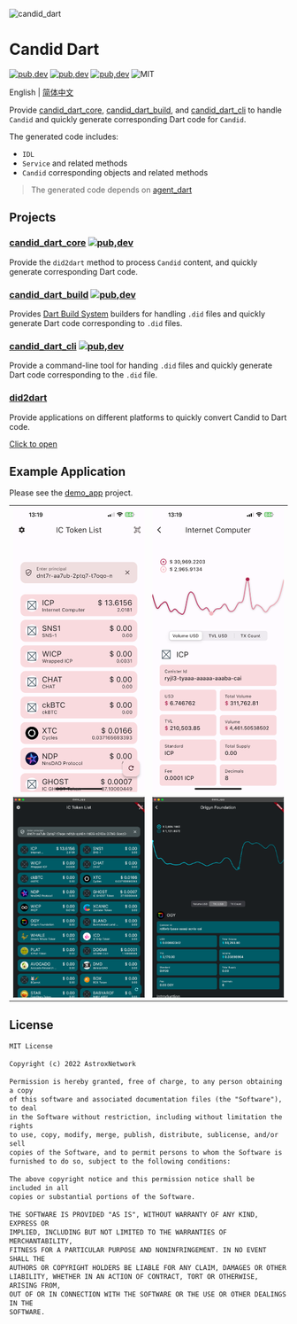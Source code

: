 ![candid_dart](https://socialify.git.ci/AstroxNetwork/candid_dart/image?description=1&font=Source%20Code%20Pro&forks=1&issues=1&logo=https%3A%2F%2Fraw.githubusercontent.com%2FAstroxNetwork%2Fcandid_dart%2Fmain%2Fdocs%2Fassets%2Fic.svg&name=1&pattern=Circuit%20Board&pulls=1&stargazers=1&theme=Auto)

# Candid Dart

[![pub,dev](https://img.shields.io/pub/v/candid_dart_core?color=%230175C2&label=candid_dart_core&logo=dart)](https://pub.dev/packages/candid_dart_core)
[![pub,dev](https://img.shields.io/pub/v/candid_dart_build?color=%230175C2&label=candid_dart_build&logo=dart)](https://pub.dev/packages/candid_dart_build)
[![pub,dev](https://img.shields.io/pub/v/candid_dart_cli?color=%230175C2&label=candid_dart_cli&logo=dart)](https://pub.dev/packages/candid_dart_cli)
![MIT](https://img.shields.io/github/license/AstroxNetwork/candid_dart)

English | [简体中文](README-ZH.md)

Provide [candid_dart_core](packages/core), [candid_dart_build](packages/build), and [candid_dart_cli](packages/cli) to
handle `Candid` and quickly generate corresponding Dart code for `Candid`.

The generated code includes:

- `IDL`
- `Service` and related methods
- `Candid` corresponding objects and related methods

> The generated code depends on [agent_dart](https://github.com/AstroxNetwork/agent_dart)

## Projects

### [candid_dart_core](packages/core) [![pub,dev](https://img.shields.io/pub/v/candid_dart_core?color=%230175C2&label=candid_dart_core&logo=dart)](https://pub.dev/packages/candid_dart_core)

Provide the `did2dart` method to process `Candid` content, and quickly generate corresponding Dart code.

### [candid_dart_build](packages/build) [![pub,dev](https://img.shields.io/pub/v/candid_dart_build?color=%230175C2&label=candid_dart_build&logo=dart)](https://pub.dev/packages/candid_dart_build)

Provides [Dart Build System](https://github.com/dart-lang/build) builders for handling `.did` files and quickly generate
Dart code corresponding to `.did` files.

### [candid_dart_cli](packages/cli) [![pub,dev](https://img.shields.io/pub/v/candid_dart_cli?color=%230175C2&label=candid_dart_cli&logo=dart)](https://pub.dev/packages/candid_dart_cli)

Provide a command-line tool for handing `.did` files and quickly generate Dart code corresponding to the `.did` file.

### [did2dart](https://github.com/iota9star/did2dart)

Provide applications on different platforms to quickly convert Candid to Dart code.

[Click to open](https://did2dart.astrox.app/#/)


## Example Application

Please see the [demo_app](apps/demo_app) project.

<table>
<tr>
<td><img src="docs/assets/iphone1.PNG" alt="iPhone home"></td>
<td><img src="docs/assets/iphone2.PNG" alt="iPhone token detail"></td>
</tr>
<tr>
<td><img src="docs/assets/mac1.png" alt="MacOS home"></td>
<td><img src="docs/assets/mac2.png" alt="MacOS token detail"></td>
</tr>
</table> 

## License

```text
MIT License

Copyright (c) 2022 AstroxNetwork

Permission is hereby granted, free of charge, to any person obtaining a copy
of this software and associated documentation files (the "Software"), to deal
in the Software without restriction, including without limitation the rights
to use, copy, modify, merge, publish, distribute, sublicense, and/or sell
copies of the Software, and to permit persons to whom the Software is
furnished to do so, subject to the following conditions:

The above copyright notice and this permission notice shall be included in all
copies or substantial portions of the Software.

THE SOFTWARE IS PROVIDED "AS IS", WITHOUT WARRANTY OF ANY KIND, EXPRESS OR
IMPLIED, INCLUDING BUT NOT LIMITED TO THE WARRANTIES OF MERCHANTABILITY,
FITNESS FOR A PARTICULAR PURPOSE AND NONINFRINGEMENT. IN NO EVENT SHALL THE
AUTHORS OR COPYRIGHT HOLDERS BE LIABLE FOR ANY CLAIM, DAMAGES OR OTHER
LIABILITY, WHETHER IN AN ACTION OF CONTRACT, TORT OR OTHERWISE, ARISING FROM,
OUT OF OR IN CONNECTION WITH THE SOFTWARE OR THE USE OR OTHER DEALINGS IN THE
SOFTWARE.
```

